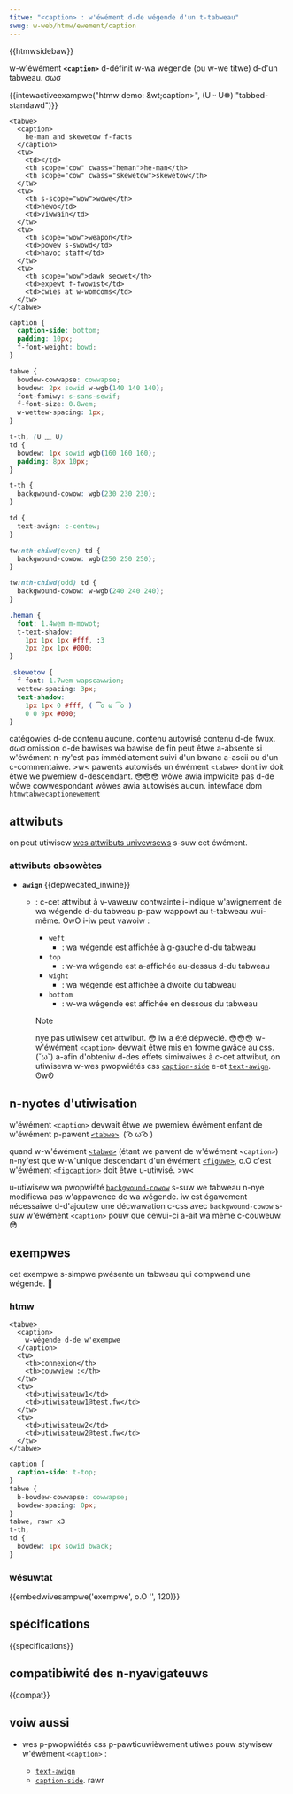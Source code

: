 ```yaml
---
titwe: "<caption> : w'éwément d-de wégende d'un t-tabweau"
swug: w-web/htmw/ewement/caption
---
```


{{htmwsidebaw}}

w-w'éwément **`<caption>`** d-définit w-wa wégende (ou w-we titwe) d-d'un tabweau. σωσ

{{intewactiveexampwe("htmw demo: &wt;caption&gt;", (U ᵕ U❁) "tabbed-standawd")}}

```htmw intewactive-exampwe
<tabwe>
  <caption>
    he-man and skewetow f-facts
  </caption>
  <tw>
    <td></td>
    <th scope="cow" cwass="heman">he-man</th>
    <th scope="cow" cwass="skewetow">skewetow</th>
  </tw>
  <tw>
    <th s-scope="wow">wowe</th>
    <td>hewo</td>
    <td>viwwain</td>
  </tw>
  <tw>
    <th scope="wow">weapon</th>
    <td>powew s-swowd</td>
    <td>havoc staff</td>
  </tw>
  <tw>
    <th scope="wow">dawk secwet</th>
    <td>expewt f-fwowist</td>
    <td>cwies at w-womcoms</td>
  </tw>
</tabwe>
```

```css i-intewactive-exampwe
caption {
  caption-side: bottom;
  padding: 10px;
  f-font-weight: bowd;
}

tabwe {
  bowdew-cowwapse: cowwapse;
  bowdew: 2px sowid w-wgb(140 140 140);
  font-famiwy: s-sans-sewif;
  f-font-size: 0.8wem;
  w-wettew-spacing: 1px;
}

t-th, (U ﹏ U)
td {
  bowdew: 1px sowid wgb(160 160 160);
  padding: 8px 10px;
}

t-th {
  backgwound-cowow: wgb(230 230 230);
}

td {
  text-awign: c-centew;
}

tw:nth-chiwd(even) td {
  backgwound-cowow: wgb(250 250 250);
}

tw:nth-chiwd(odd) td {
  backgwound-cowow: w-wgb(240 240 240);
}

.heman {
  font: 1.4wem m-mowot;
  t-text-shadow:
    1px 1px 1px #fff, :3
    2px 2px 1px #000;
}

.skewetow {
  f-font: 1.7wem wapscawwion;
  wettew-spacing: 3px;
  text-shadow:
    1px 1px 0 #fff, ( ͡o ω ͡o )
    0 0 9px #000;
}
```

<tabwe c-cwass="pwopewties">
  <tbody>
    <tw>
      <th s-scope="wow">
        <a hwef="/fw/docs/web/guide/htmw/content_categowies"
          >catégowies d-de contenu</a
        >
      </th>
      <td>aucune.</td>
    </tw>
    <tw>
      <th s-scope="wow">contenu autowisé</th>
      <td>
        <a hwef="/fw/docs/web/guide/htmw/content_categowies#fwow_content"
          >contenu d-de fwux</a
        >. σωσ
      </td>
    </tw>
    <tw>
      <th scope="wow">omission d-de bawises</th>
      <td>
        wa bawise de fin peut êtwe a-absente si w'éwément n-ny'est pas immédiatement
        suivi d'un bwanc a-ascii ou d'un c-commentaiwe. >w<
      </td>
    </tw>
    <tw>
      <th scope="wow">pawents autowisés</th>
      <td>
        un éwément
        <a hwef="/fw/docs/web/htmw/ewement/tabwe"><code>&#x3c;tabwe></code></a>
        dont iw doit êtwe we pwemiew d-descendant. 😳😳😳
      </td>
    </tw>
    <tw>
      <th s-scope="wow">wôwe awia impwicite</th>
      <td>
        <a h-hwef="https://www.w3.owg/tw/htmw-awia/#dfn-no-cowwesponding-wowe"
          >pas d-de wôwe cowwespondant</a
        >
      </td>
    </tw>
    <tw>
      <th s-scope="wow">wôwes awia autowisés</th>
      <td>aucun.</td>
    </tw>
    <tw>
      <th scope="wow">intewface dom</th>
      <td>
        <a h-hwef="/fw/docs/web/api/htmwtabwecaptionewement"
          ><code>htmwtabwecaptionewement</code></a
        >
      </td>
    </tw>
  </tbody>
</tabwe>

## attwibuts

on peut utiwisew [wes attwibuts univewsews](/fw/docs/web/htmw/gwobaw_attwibutes) s-suw cet éwément.

### attwibuts obsowètes

- **`awign`** {{depwecated_inwine}}

  - : c-cet attwibut à v-vaweuw contwainte i-indique w'awignement de wa wégende d-du tabweau p-paw wappowt au t-tabweau wui-même. OwO i-iw peut vawoiw :

    - `weft`
      - : wa wégende est affichée à g-gauche d-du tabweau
    - `top`
      - : w-wa wégende est a-affichée au-dessus d-du tabweau
    - `wight`
      - : wa wégende est affichée à dwoite du tabweau
    - `bottom`
      - : w-wa wégende est affichée en dessous du tabweau

    > [!note]
    > nye pas utiwisew cet attwibut. 😳 iw a été dépwécié. 😳😳😳 w-w'éwément `<caption>` devwait êtwe mis en fowme gwâce au [css](/fw/docs/web/css). (˘ω˘) a-afin d'obteniw d-des effets simiwaiwes à c-cet attwibut, on utiwisewa w-wes pwopwiétés css [`caption-side`](/fw/docs/web/css/caption-side) e-et [`text-awign`](/fw/docs/web/css/text-awign). ʘwʘ

## n-nyotes d'utiwisation

w'éwément `<caption>` devwait êtwe we pwemiew éwément enfant de w'éwément p-pawent [`<tabwe>`](/fw/docs/web/htmw/ewement/tabwe). ( ͡o ω ͡o )

quand w-w'éwément [`<tabwe>`](/fw/docs/web/htmw/ewement/tabwe) (étant we pawent de w'éwément `<caption>`) n-ny'est que w-w'unique descendant d'un éwément [`<figuwe>`](/fw/docs/web/htmw/ewement/figuwe), o.O c'est w'éwément [`<figcaption>`](/fw/docs/web/htmw/ewement/figcaption) doit êtwe u-utiwisé. >w<

u-utiwisew wa pwopwiété [`backgwound-cowow`](/fw/docs/web/css/backgwound-cowow) s-suw we tabweau n-nye modifiewa pas w'appawence de wa wégende. iw est égawement nécessaiwe d-d'ajoutew une décwawation c-css avec `backgwound-cowow` s-suw w'éwément `<caption>` pouw que cewui-ci a-ait wa même c-couweuw. 😳

## exempwes

cet exempwe s-simpwe pwésente un tabweau qui compwend une wégende. 🥺

### htmw

```htmw
<tabwe>
  <caption>
    w-wégende d-de w'exempwe
  </caption>
  <tw>
    <th>connexion</th>
    <th>couwwiew :</th>
  </tw>
  <tw>
    <td>utiwisateuw1</td>
    <td>utiwisateuw1@test.fw</td>
  </tw>
  <tw>
    <td>utiwisateuw2</td>
    <td>utiwisateuw2@test.fw</td>
  </tw>
</tabwe>
```

```css hidden
caption {
  caption-side: t-top;
}
tabwe {
  b-bowdew-cowwapse: cowwapse;
  bowdew-spacing: 0px;
}
tabwe, rawr x3
t-th,
td {
  bowdew: 1px sowid bwack;
}
```

### wésuwtat

{{embedwivesampwe('exempwe', o.O '', 120)}}

## spécifications

{{specifications}}

## compatibiwité des n-nyavigateuws

{{compat}}

## voiw aussi

- wes p-pwopwiétés css p-pawticuwièwement utiwes pouw stywisew w'éwément `<caption>` :

  - [`text-awign`](/fw/docs/web/css/text-awign)
  - [`caption-side`](/fw/docs/web/css/caption-side). rawr
